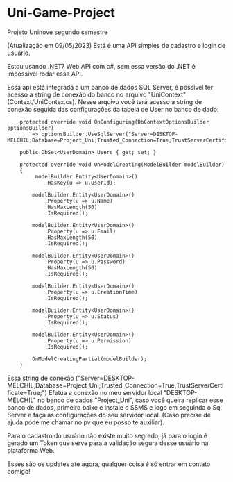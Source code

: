 # Uni-Game-Project
Projeto Uninove segundo semestre

(Atualização em 09/05/2023)
Está é uma API simples de cadastro e login de usuário. 

Estou usando .NET7 Web API com c#, sem essa versão do .NET é impossivel rodar essa API.

Essa api está integrada a um banco de dados SQL Server, é possivel ter acesso a string de conexão do banco no arquivo "UniContext" (Context/UniContex.cs). Nesse arquivo você terá acesso a string de conexão seguida das configurações da tabela de User no banco de dado:

```
    protected override void OnConfiguring(DbContextOptionsBuilder optionsBuilder)
        => optionsBuilder.UseSqlServer("Server=DESKTOP-MELCHIL;Database=Project_Uni;Trusted_Connection=True;TrustServerCertificate=True;");

    public DbSet<UserDomain> Users { get; set; }

    protected override void OnModelCreating(ModelBuilder modelBuilder)
    {
         modelBuilder.Entity<UserDomain>()
            .HasKey(u => u.UserId);

        modelBuilder.Entity<UserDomain>()
            .Property(u => u.Name)
            .HasMaxLength(50)
            .IsRequired();

        modelBuilder.Entity<UserDomain>()
            .Property(u => u.Email)
            .HasMaxLength(50)
            .IsRequired();

        modelBuilder.Entity<UserDomain>()
            .Property(u => u.Password)
            .HasMaxLength(50)
            .IsRequired();

        modelBuilder.Entity<UserDomain>()
            .Property(u => u.CreationTime)
            .IsRequired();

        modelBuilder.Entity<UserDomain>()
            .Property(u => u.Status)
            .IsRequired();

        modelBuilder.Entity<UserDomain>()
            .Property(u => u.Permission)
            .IsRequired();

        OnModelCreatingPartial(modelBuilder);
    }

```

Essa string de conexão ("Server=DESKTOP-MELCHIL;Database=Project_Uni;Trusted_Connection=True;TrustServerCertificate=True;") Efetua a conexão no meu servidor local "DESKTOP-MELCHIL" no banco de dados "Project_Uni", caso você queira replicar esse banco de dados, primeiro baixe e instale o SSMS e logo em seguinda o Sql Server e faça as configurações do seu servidor local. (Caso precise de ajuda pode me chamar no pv que eu posso te auxiliar).

Para o cadastro do usuário não existe muito segredo, já para o login é gerado um Token que serve para a validação segura desse usuário na plataforma Web.

Esses são os updates ate agora, qualquer coisa é só entrar em contato comigo!